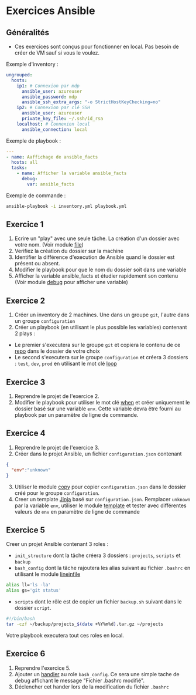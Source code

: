 # Exercices Ansible

## Généralités

* Ces exercices sont conçus pour fonctionner en local. Pas besoin de créer de VM sauf si vous le voulez.

Exemple d'inventory :
```yaml
ungrouped:
  hosts:
    ip1: # Connexion par mdp
      ansible_user: azureuser
      ansible_password: mdp
      ansible_ssh_extra_args: "-o StrictHostKeyChecking=no"
    ip2: # Connexion par clé SSH
      ansible_user: azureuser
      private_key_file: ~/.ssh/id_rsa
    localhost: # Connexion local
      ansible_connection: local
```

Exemple de playbook : 
```yaml
---
- name: Aaffichage de ansible_facts
  hosts: all
  tasks:
    - name: Afficher la variable ansible_facts
      debug:
        var: ansible_facts
```

Exemple de commande : 
```bash
ansible-playbook -i inventory.yml playbook.yml
```

## Exercice 1

1. Ecrire un "play" avec une seule tâche. La création d'un dossier avec votre nom. (Voir module [file](https://docs.ansible.com/ansible/latest/collections/ansible/builtin/file_module.html))
2. Verifiez la création du dossier sur la machine
3. Identifier la différence d'execution de Ansible quand le dossier est présent ou absent.
4. Modifier le playbook pour que le nom du dossier soit dans une variable
5. Afficher la variable ansible_facts et étudier rapidement son contenu (Voir module [debug](https://docs.ansible.com/ansible/latest/collections/ansible/builtin/debug_module.html) pour afficher une variable)

## Exercice 2

1. Créer un inventory de 2 machines. Une dans un groupe `git`, l'autre dans un groupe `configuration`
2. Créer un playbook (en utilisant le plus possible les variables) contenant 2 plays :
  * Le premier s'executera sur le groupe `git` et copiera le contenu de ce [repo](https://github.com/will421/BUT3-CloudComputing) dans le dossier de votre choix
  * Le second s'executera sur le groupe `configuration` et créera 3 dossiers : `test`, `dev`, `prod` en utilisant le mot clé [loop](https://docs.ansible.com/ansible/latest/playbook_guide/playbooks_loops.html)

## Exercice 3

1. Reprendre le projet de l'exercice 2.
2. Modifier le playbook pour utiliser le mot clé [when](https://docs.ansible.com/ansible/latest/playbook_guide/playbooks_conditionals.html#basic-conditionals-with-when) et créer uniquement le dossier basé sur une variable `env`. Cette variable devra être fourni au playbook par un paramètre de ligne de commande.

## Exercice 4

1. Reprendre le projet de l'exercice 3.
2. Créer dans le projet Ansible, un fichier `configuration.json` contenant
```json
{
  "env":"unknown"
}
```
3. Utiliser le module [copy](https://docs.ansible.com/ansible/latest/collections/ansible/builtin/copy_module.html) pour copier `configuration.json` dans le dossier créé pour le groupe `configuration`.
4. Creer un template [Jinja](https://jinja.palletsprojects.com/en/latest/templates/) basé sur `configuration.json`. Remplacer `unknown` par la variable `env`, utiliser le module [template](https://docs.ansible.com/ansible/latest/collections/ansible/builtin/template_module.html) et tester avec différentes valeurs de `env` en paramètre de ligne de commande

## Exercice 5

Creer un projet Ansible contenant 3 roles :
- `init_structure` dont la tâche créera 3 dossiers : `projects`, `scripts` et `backup`
- `bash_config` dont la tâche rajoutera les alias suivant au fichier `.bashrc` en utilisant le module [lineinfile](https://docs.ansible.com/ansible/latest/collections/ansible/builtin/lineinfile_module.html)
```bash
alias ll='ls -la'
alias gs='git status'
```
- `scripts` dont le rôle est de copier un fichier `backup.sh` suivant dans le dossier `script`.
```bash
#!/bin/bash
tar -czf ~/backup/projects_$(date +%Y%m%d).tar.gz ~/projects
```

Votre playbook executera tout ces roles en local.

## Exercice 6

1. Reprendre l'exercice 5.
2. Ajouter un [handler](https://docs.ansible.com/ansible/latest/playbook_guide/playbooks_handlers.html) au role `bash_config`. Ce sera une simple tache de debug affichant le message "Fichier .bashrc modifié".
3. Déclencher cet hander lors de la modification du fichier `.bashrc`